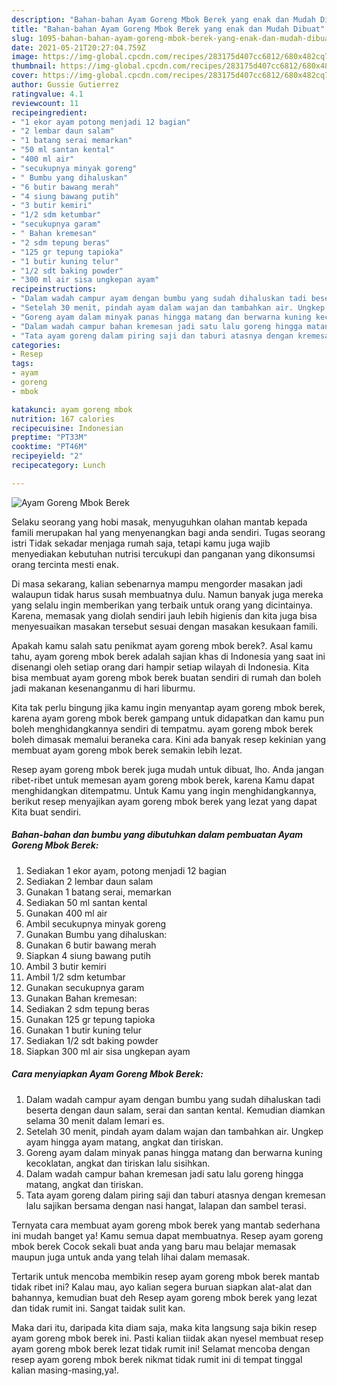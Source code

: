 ```yaml
---
description: "Bahan-bahan Ayam Goreng Mbok Berek yang enak dan Mudah Dibuat"
title: "Bahan-bahan Ayam Goreng Mbok Berek yang enak dan Mudah Dibuat"
slug: 1095-bahan-bahan-ayam-goreng-mbok-berek-yang-enak-dan-mudah-dibuat
date: 2021-05-21T20:27:04.759Z
image: https://img-global.cpcdn.com/recipes/283175d407cc6812/680x482cq70/ayam-goreng-mbok-berek-foto-resep-utama.jpg
thumbnail: https://img-global.cpcdn.com/recipes/283175d407cc6812/680x482cq70/ayam-goreng-mbok-berek-foto-resep-utama.jpg
cover: https://img-global.cpcdn.com/recipes/283175d407cc6812/680x482cq70/ayam-goreng-mbok-berek-foto-resep-utama.jpg
author: Gussie Gutierrez
ratingvalue: 4.1
reviewcount: 11
recipeingredient:
- "1 ekor ayam potong menjadi 12 bagian"
- "2 lembar daun salam"
- "1 batang serai memarkan"
- "50 ml santan kental"
- "400 ml air"
- "secukupnya minyak goreng"
- " Bumbu yang dihaluskan"
- "6 butir bawang merah"
- "4 siung bawang putih"
- "3 butir kemiri"
- "1/2 sdm ketumbar"
- "secukupnya garam"
- " Bahan kremesan"
- "2 sdm tepung beras"
- "125 gr tepung tapioka"
- "1 butir kuning telur"
- "1/2 sdt baking powder"
- "300 ml air sisa ungkepan ayam"
recipeinstructions:
- "Dalam wadah campur ayam dengan bumbu yang sudah dihaluskan tadi beserta dengan daun salam, serai dan santan kental. Kemudian diamkan selama 30 menit dalam lemari es."
- "Setelah 30 menit, pindah ayam dalam wajan dan tambahkan air. Ungkep ayam hingga ayam matang, angkat dan tiriskan."
- "Goreng ayam dalam minyak panas hingga matang dan berwarna kuning kecoklatan, angkat dan tiriskan lalu sisihkan."
- "Dalam wadah campur bahan kremesan jadi satu lalu goreng hingga matang, angkat dan tiriskan."
- "Tata ayam goreng dalam piring saji dan taburi atasnya dengan kremesan lalu sajikan bersama dengan nasi hangat, lalapan dan sambel terasi."
categories:
- Resep
tags:
- ayam
- goreng
- mbok

katakunci: ayam goreng mbok 
nutrition: 167 calories
recipecuisine: Indonesian
preptime: "PT33M"
cooktime: "PT46M"
recipeyield: "2"
recipecategory: Lunch

---
```



![Ayam Goreng Mbok Berek](https://img-global.cpcdn.com/recipes/283175d407cc6812/680x482cq70/ayam-goreng-mbok-berek-foto-resep-utama.jpg)

Selaku seorang yang hobi masak, menyuguhkan olahan mantab kepada famili merupakan hal yang menyenangkan bagi anda sendiri. Tugas seorang istri Tidak sekadar menjaga rumah saja, tetapi kamu juga wajib menyediakan kebutuhan nutrisi tercukupi dan panganan yang dikonsumsi orang tercinta mesti enak.

Di masa  sekarang, kalian sebenarnya mampu mengorder masakan jadi walaupun tidak harus susah membuatnya dulu. Namun banyak juga mereka yang selalu ingin memberikan yang terbaik untuk orang yang dicintainya. Karena, memasak yang diolah sendiri jauh lebih higienis dan kita juga bisa menyesuaikan masakan tersebut sesuai dengan masakan kesukaan famili. 



Apakah kamu salah satu penikmat ayam goreng mbok berek?. Asal kamu tahu, ayam goreng mbok berek adalah sajian khas di Indonesia yang saat ini disenangi oleh setiap orang dari hampir setiap wilayah di Indonesia. Kita bisa membuat ayam goreng mbok berek buatan sendiri di rumah dan boleh jadi makanan kesenanganmu di hari liburmu.

Kita tak perlu bingung jika kamu ingin menyantap ayam goreng mbok berek, karena ayam goreng mbok berek gampang untuk didapatkan dan kamu pun boleh menghidangkannya sendiri di tempatmu. ayam goreng mbok berek boleh dimasak memalui beraneka cara. Kini ada banyak resep kekinian yang membuat ayam goreng mbok berek semakin lebih lezat.

Resep ayam goreng mbok berek juga mudah untuk dibuat, lho. Anda jangan ribet-ribet untuk memesan ayam goreng mbok berek, karena Kamu dapat menghidangkan ditempatmu. Untuk Kamu yang ingin menghidangkannya, berikut resep menyajikan ayam goreng mbok berek yang lezat yang dapat Kita buat sendiri.

<!--inarticleads1-->

##### Bahan-bahan dan bumbu yang dibutuhkan dalam pembuatan Ayam Goreng Mbok Berek:

1. Sediakan 1 ekor ayam, potong menjadi 12 bagian
1. Sediakan 2 lembar daun salam
1. Gunakan 1 batang serai, memarkan
1. Sediakan 50 ml santan kental
1. Gunakan 400 ml air
1. Ambil secukupnya minyak goreng
1. Gunakan  Bumbu yang dihaluskan:
1. Gunakan 6 butir bawang merah
1. Siapkan 4 siung bawang putih
1. Ambil 3 butir kemiri
1. Ambil 1/2 sdm ketumbar
1. Gunakan secukupnya garam
1. Gunakan  Bahan kremesan:
1. Sediakan 2 sdm tepung beras
1. Gunakan 125 gr tepung tapioka
1. Gunakan 1 butir kuning telur
1. Sediakan 1/2 sdt baking powder
1. Siapkan 300 ml air sisa ungkepan ayam




<!--inarticleads2-->

##### Cara menyiapkan Ayam Goreng Mbok Berek:

1. Dalam wadah campur ayam dengan bumbu yang sudah dihaluskan tadi beserta dengan daun salam, serai dan santan kental. Kemudian diamkan selama 30 menit dalam lemari es.
1. Setelah 30 menit, pindah ayam dalam wajan dan tambahkan air. Ungkep ayam hingga ayam matang, angkat dan tiriskan.
1. Goreng ayam dalam minyak panas hingga matang dan berwarna kuning kecoklatan, angkat dan tiriskan lalu sisihkan.
1. Dalam wadah campur bahan kremesan jadi satu lalu goreng hingga matang, angkat dan tiriskan.
1. Tata ayam goreng dalam piring saji dan taburi atasnya dengan kremesan lalu sajikan bersama dengan nasi hangat, lalapan dan sambel terasi.




Ternyata cara membuat ayam goreng mbok berek yang mantab sederhana ini mudah banget ya! Kamu semua dapat membuatnya. Resep ayam goreng mbok berek Cocok sekali buat anda yang baru mau belajar memasak maupun juga untuk anda yang telah lihai dalam memasak.

Tertarik untuk mencoba membikin resep ayam goreng mbok berek mantab tidak ribet ini? Kalau mau, ayo kalian segera buruan siapkan alat-alat dan bahannya, kemudian buat deh Resep ayam goreng mbok berek yang lezat dan tidak rumit ini. Sangat taidak sulit kan. 

Maka dari itu, daripada kita diam saja, maka kita langsung saja bikin resep ayam goreng mbok berek ini. Pasti kalian tiidak akan nyesel membuat resep ayam goreng mbok berek lezat tidak rumit ini! Selamat mencoba dengan resep ayam goreng mbok berek nikmat tidak rumit ini di tempat tinggal kalian masing-masing,ya!.

